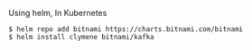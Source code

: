 Using helm, In Kubernetes
```
$ helm repo add bitnami https://charts.bitnami.com/bitnami  
$ helm install clymene bitnami/kafka
```